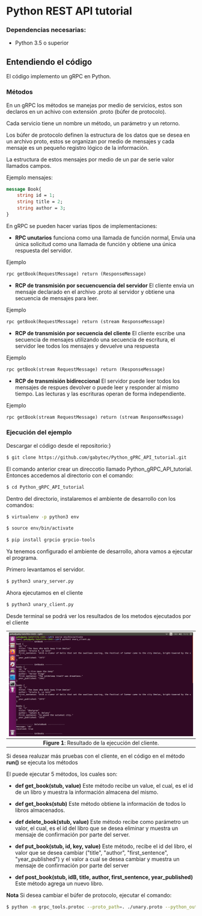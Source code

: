 # Python REST API tutorial

### Dependencias necesarias:

- Python 3.5 o superior

## Entendiendo el código

El código implemento un gRPC en Python. 

### Métodos

En un gRPC los métodos se manejas por medio de servicios, estos son declaros en un achivo con extensión .proto (búfer de protocolo).

Cada servicio tiene un nombre un método, un parámetro y un retorno. 

Los búfer de protocolo definen la estructura de los datos que se desea en un archivo proto, estos se organizan por medio de mensajes y cada mensaje es un pequeño registro lógico de la información.

La estructura de estos mensajes por medio de un par de serie valor llamados campos.

Ejemplo mensajes:
```proto
message Book{
    string id = 1;
    string title = 2;
    string author = 3;
}
```

En gRPC se pueden hacer varias tipos de implementaciones:
* **RPC unutarios** funciona como una llamada de función normal, Envia una única solicitud como una llamada de función y obtiene una única respuesta del servidor.

Ejemplo
```proto
rpc getBook(RequestMessage) return (ResponseMessage)
```

* **RCP de transmisión por secuencuencia del servidor** El cliente envia un mensaje declarado en el archivo .proto al servidor y obtiene una secuencia de mensajes para leer.

Ejemplo
```proto
rpc getBook(RequestMessage) return (stream ResponseMessage)
```
* **RCP de transmisión por secuencia del cliente** El cliente escribe una secuencia de mensajes utilizando una secuencia de escritura, el servidor lee todos los mensajes y devuelve una respuesta

Ejemplo
```proto
rpc getBook(stream RequestMessage) return (ResponseMessage)
```

* **RCP de transmisión bidireccional** El servidor puede leer todos los mensajes de respues devolver o puede leer y responder al mismo tiempo. Las lecturas y las escrituras operan de forma independiente.

Ejemplo
```proto
rpc getBook(stream RequestMessage) return (stream ResponseMessage)
```

### Ejecución del ejemplo

Descargar el código desde el repositorio:}

```sh
$ git clone https://github.com/gabytec/Python_gPRC_API_tutorial.git
```
El comando anterior crear un direccotio llamado Python_gRPC_API_tutorial. Entonces accedemos al directorio con el comando:

```sh
$ cd Python_gRPC_API_tutorial
```

Dentro del directorio, instalaremos el ambiente de desarrollo con los comandos:

```sh
$ virtualenv -p python3 env
```
```sh
$ source env/bin/activate
```
```sh
$ pip install grpcio grpcio-tools
```

Ya tenemos configurado el ambiente de desarrollo, ahora vamos a ejecutar el programa.

Primero levantamos el servidor.
```sh
$ python3 unary_server.py
```
Ahora ejecutamos en el cliente

```sh
$ python3 unary_client.py
```

Desde terminal se podrá ver los resultados de los metodos ejecutados por el cliente

|![](images/img1.jpeg)|
|:--:|
|**Figure 1**: Resultado de la ejecución del cliente.|

Si desea realuzar más pruebas con el cliente, en el código en el método **run()** se ejecuta los métodos  

El puede ejecutar 5 métodos, los cuales son:
* **def get_book(stub, value)** Este método recibe un value, el cual, es el id de un libro y muestra la información almacena del mismo.  

* **def get_books(stub)** Este método obtiene la información de todos lo libros almacenados.

* **def delete_book(stub, value)** Este método recibe como parámetro un valor, el cual, es el id del libro que se desea eliminar y muestra un mensaje de confirmación por parte del server.

* **def put_book(stub, id, key, value)** Este método, recibe el id del libro, el valor que se desea cambiar ("title", "author", "first_sentence",     "year_published") y el valor a cual se desea cambiar y muestra un mensaje de confirmación por parte del server

* **def post_book(stub, idB, title, author, first_sentence, year_published)** Este método agrega un nuevo libro.

**Nota** Si desea cambiar el búfer de protocolo, ejecutar el comando:

```sh
$ python -m grpc_tools.protoc --proto_path=. ./unary.proto --python_out=. --grpc_python_out=.
```


